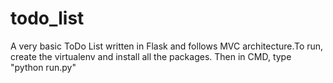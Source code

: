 # todo_list
A very basic ToDo List written in Flask and follows MVC architecture.To run, create the virtualenv and install all the packages. Then in CMD, type "python run.py"
